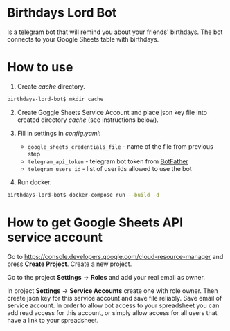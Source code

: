 # Birthdays Lord Bot
Is a telegram bot that will remind you about your friends' birthdays.
The bot connects to your Google Sheets table with birthdays.

# How to use
1. Create _cache_ directory.
```bash
birthdays-lord-bot$ mkdir cache
```

2. Create Goggle Sheets Service Account and place json key file into created
 directory _cache_  (see instructions  below).

3. Fill in settings in _config.yaml_:
    - `google_sheets_credentials_file` - name of the file from previous step
    - `telegram_api_token` - telegram bot token from [BotFather](https://t.me/botfather)
    - `telegram_users_id` - list of user ids allowed to use the bot

5. Run docker.
```bash
birthdays-lord-bot$ docker-compose run --build -d
```

# How to get Google Sheets API service account
Go to https://console.developers.google.com/cloud-resource-manager
and press **Create Project**. Create a new project.

Go to the project **Settings** -> **Roles** and add your real email as owner.

In project **Settings** -> **Service Accounts** create one with role owner.
Then create json key for this service account and save file reliably.
Save email of service account. In order to allow bot access to your
spreadsheet you can add read access for this account,
or simply allow access for all users that have a link to your spreadsheet.

